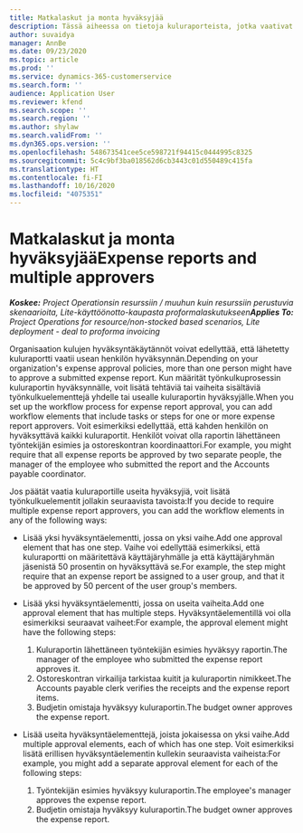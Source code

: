 ```yaml
---
title: Matkalaskut ja monta hyväksyjää
description: Tässä aiheessa on tietoja kuluraporteista, jotka vaativat usean henkilön hyväksynnän.
author: suvaidya
manager: AnnBe
ms.date: 09/23/2020
ms.topic: article
ms.prod: ''
ms.service: dynamics-365-customerservice
ms.search.form: ''
audience: Application User
ms.reviewer: kfend
ms.search.scope: ''
ms.search.region: ''
ms.author: shylaw
ms.search.validFrom: ''
ms.dyn365.ops.version: ''
ms.openlocfilehash: 548673541cee5ce598721f94415c0444995c8325
ms.sourcegitcommit: 5c4c9bf3ba018562d6cb3443c01d550489c415fa
ms.translationtype: HT
ms.contentlocale: fi-FI
ms.lasthandoff: 10/16/2020
ms.locfileid: "4075351"
---
```

# <a name="expense-reports-and-multiple-approvers"></a><span data-ttu-id="b0442-103">Matkalaskut ja monta hyväksyjää</span><span class="sxs-lookup"><span data-stu-id="b0442-103">Expense reports and multiple approvers</span></span>

<span data-ttu-id="b0442-104">_**Koskee:** Project Operationsin resurssiin / muuhun kuin resurssiin perustuvia skenaarioita, Lite-käyttöönotto-kaupasta proformalaskutukseen_</span><span class="sxs-lookup"><span data-stu-id="b0442-104">_**Applies To:** Project Operations for resource/non-stocked based scenarios, Lite deployment - deal to proforma invoicing_</span></span>

<span data-ttu-id="b0442-105">Organisaation kulujen hyväksyntäkäytännöt voivat edellyttää, että lähetetty kuluraportti vaatii usean henkilön hyväksynnän.</span><span class="sxs-lookup"><span data-stu-id="b0442-105">Depending on your organization's expense approval policies, more than one person might have to approve a submitted expense report.</span></span> <span data-ttu-id="b0442-106">Kun määrität työnkulkuprosessin kuluraportin hyväksynnälle, voit lisätä tehtäviä tai vaiheita sisältäviä työnkulkuelementtejä yhdelle tai usealle kuluraportin hyväksyjälle.</span><span class="sxs-lookup"><span data-stu-id="b0442-106">When you set up the workflow process for expense report approval, you can add workflow elements that include tasks or steps for one or more expense report approvers.</span></span> <span data-ttu-id="b0442-107">Voit esimerkiksi edellyttää, että kahden henkilön on hyväksyttävä kaikki kuluraportit. Henkilöt voivat olla raportin lähettäneen työntekijän esimies ja ostoreskontran koordinaattori.</span><span class="sxs-lookup"><span data-stu-id="b0442-107">For example, you might require that all expense reports be approved by two separate people, the manager of the employee who submitted the report and the Accounts payable coordinator.</span></span>

<span data-ttu-id="b0442-108">Jos päätät vaatia kuluraportille useita hyväksyjiä, voit lisätä työnkulkuelementit jollakin seuraavista tavoista:</span><span class="sxs-lookup"><span data-stu-id="b0442-108">If you decide to require multiple expense report approvers, you can add the workflow elements in any of the following ways:</span></span>

- <span data-ttu-id="b0442-109">Lisää yksi hyväksyntäelementti, jossa on yksi vaihe.</span><span class="sxs-lookup"><span data-stu-id="b0442-109">Add one approval element that has one step.</span></span> <span data-ttu-id="b0442-110">Vaihe voi edellyttää esimerkiksi, että kuluraportti on määritettävä käyttäjäryhmälle ja että käyttäjäryhmän jäsenistä 50 prosentin on hyväksyttävä se.</span><span class="sxs-lookup"><span data-stu-id="b0442-110">For example, the step might require that an expense report be assigned to a user group, and that it be approved by 50 percent of the user group's members.</span></span>
- <span data-ttu-id="b0442-111">Lisää yksi hyväksyntäelementti, jossa on useita vaiheita.</span><span class="sxs-lookup"><span data-stu-id="b0442-111">Add one approval element that has multiple steps.</span></span> <span data-ttu-id="b0442-112">Hyväksyntäelementillä voi olla esimerkiksi seuraavat vaiheet:</span><span class="sxs-lookup"><span data-stu-id="b0442-112">For example, the approval element might have the following steps:</span></span>

    1. <span data-ttu-id="b0442-113">Kuluraportin lähettäneen työntekijän esimies hyväksyy raportin.</span><span class="sxs-lookup"><span data-stu-id="b0442-113">The manager of the employee who submitted the expense report approves it.</span></span>
    2. <span data-ttu-id="b0442-114">Ostoreskontran virkailija tarkistaa kuitit ja kuluraportin nimikkeet.</span><span class="sxs-lookup"><span data-stu-id="b0442-114">The Accounts payable clerk verifies the receipts and the expense report items.</span></span>
    3. <span data-ttu-id="b0442-115">Budjetin omistaja hyväksyy kuluraportin.</span><span class="sxs-lookup"><span data-stu-id="b0442-115">The budget owner approves the expense report.</span></span>

- <span data-ttu-id="b0442-116">Lisää useita hyväksyntäelementtejä, joista jokaisessa on yksi vaihe.</span><span class="sxs-lookup"><span data-stu-id="b0442-116">Add multiple approval elements, each of which has one step.</span></span> <span data-ttu-id="b0442-117">Voit esimerkiksi lisätä erillisen hyväksyntäelementin kullekin seuraavista vaiheista:</span><span class="sxs-lookup"><span data-stu-id="b0442-117">For example, you might add a separate approval element for each of the following steps:</span></span>

    1. <span data-ttu-id="b0442-118">Työntekijän esimies hyväksyy kuluraportin.</span><span class="sxs-lookup"><span data-stu-id="b0442-118">The employee's manager approves the expense report.</span></span>
    2. <span data-ttu-id="b0442-119">Budjetin omistaja hyväksyy kuluraportin.</span><span class="sxs-lookup"><span data-stu-id="b0442-119">The budget owner approves the expense report.</span></span>
